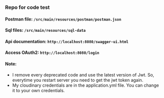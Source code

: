 ### Repo for code test

#### Postman file: ```/src/main/resources/postman/postman.json```
#### Sql files: ```/src/main/resources/sql-data```
#### Api documentation: ```http://localhost:8080/swagger-ui.html```
#### Access OAuth2: ```http://localhost:8080/login```

#### Note: 
- I remove every deprecated code and use the latest version of Jwt. So, everytime you restart server you need to get the jwt token again. 
- My cloudinary credentials are in the application.yml file. You can change it to your own credentials.
